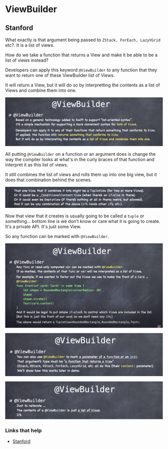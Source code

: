 # ViewBuilder

## Stanford

What exactly is that argument being passed to `ZStack, ForEach, LazyVGrid` etc?. It is a list of views.

How do we take a function that returns a View and make it be able to be a list of views instead?

Developers can apply this keyword `@ViewBuilder` to any function that they want to return one of these ViewBuilder list of Views.

It will return a View, but it will do so by interpretting the contents as a list of Views and combine them into one.

![](images/1.png)


All putting `@ViewBuilder` on a function or an argument does is change the way the compiler looks at what's in the curly braces of that function and interpret it as this list of views.

It still combines the list of views and rolls them up into one big view, but it does that combination behind the scenes.

![](images/2.png)

Now that view that it creates is usually going to be called a `tuple` or something... bottom line is we don't know or care what it is going to create. It's a private API. It's just some View.

So any function can be marked with `@ViewBuilder`.

![](images/3.png)

![](images/4.png)

![](images/5.png)
  
### Links that help
- [Stanford](https://youtu.be/ayQl_F_uMS4?t=4899)